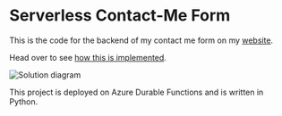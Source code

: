 # Serverless Contact-Me Form
This is the code for the backend of my contact me form on my [website](http://www.rohitdiwakar.com/).

Head over to see [how this is implemented](https://dev.to/rodiwa/how-i-implemented-a-smart-contact-me-form-1a48).

![Solution diagram](https://dev-to-uploads.s3.amazonaws.com/uploads/articles/knh4c80qg93wpj37tw21.png)

This project is deployed on Azure Durable Functions and is written in Python.

